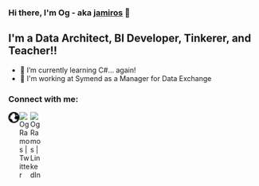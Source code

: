 ### Hi there, I'm Og - aka [jamiros][website] 👋

## I'm a Data Architect, BI Developer, Tinkerer, and Teacher!!

- 🌱 I’m currently learning C#... again!
- 💼 I'm working at Symend as a Manager for Data Exchange

### Connect with me:

[<img align="left" style="fill: #000000;" alt="ogramos.com" width="22px" src="https://raw.githubusercontent.com/iconic/open-iconic/master/svg/globe.svg" />][website]
[<img align="left" alt="Og Ramos | Twitter" width="22px" src="https://cdn.jsdelivr.net/npm/simple-icons@v3/icons/twitter.svg" />][twitter]
[<img align="left" alt="Og Ramos | LinkedIn" width="22px" src="https://cdn.jsdelivr.net/npm/simple-icons@v3/icons/linkedin.svg" />][linkedin]

<br />



[website]: http://ogramos.com
[course]: http://vsCodeHero.com
[twitter]: https://twitter.com/jamiros
[linkedin]: https://linkedin.com/in/ogramos
